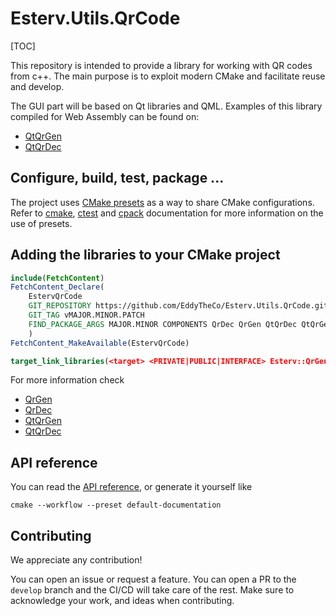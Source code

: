 # Esterv.Utils.QrCode 

[TOC]

This repository is intended to provide a library for working with QR codes from c++. The main purpose is to exploit modern CMake and facilitate reuse and develop.

The GUI part will be based on Qt libraries and QML. Examples of this library compiled for Web Assembly can be found on:
- [QtQrGen](https://eddytheco.github.io/qmlonline/?example_url=qt_qr_gen)
- [QtQrDec](https://eddytheco.github.io/qmlonline/?example_url=qt_qr_dec)

## Configure, build, test, package ...

The project uses [CMake presets](https://cmake.org/cmake/help/latest/manual/cmake-presets.7.html) as a way to share CMake configurations.
Refer to [cmake](https://cmake.org/cmake/help/latest/manual/cmake.1.html), [ctest](https://cmake.org/cmake/help/latest/manual/ctest.1.html) and [cpack](https://cmake.org/cmake/help/latest/manual/cpack.1.html) documentation for more information on the use of presets.


## Adding the libraries to your CMake project

```CMake
include(FetchContent)
FetchContent_Declare(
	EstervQrCode
	GIT_REPOSITORY https://github.com/EddyTheCo/Esterv.Utils.QrCode.git
	GIT_TAG vMAJOR.MINOR.PATCH 
	FIND_PACKAGE_ARGS MAJOR.MINOR COMPONENTS QrDec QrGen QtQrDec QtQrGen CONFIG
	)
FetchContent_MakeAvailable(EstervQrCode)

target_link_libraries(<target> <PRIVATE|PUBLIC|INTERFACE> Esterv::QrGen Esterv::QtQrGen Esterv::QrDec Esterv::QtQrDec)
```
For more information check

- [QrGen](QrGen/README.md)
- [QrDec](QrDec/README.md)
- [QtQrGen](QtQrGen/README.md)
- [QtQrDec](QtQrDec/README.md)

## API reference

You can read the [API reference](https://eddytheco.github.io/Esterv.Utils.QrCode/), or generate it yourself like
```
cmake --workflow --preset default-documentation
```

## Contributing

We appreciate any contribution!


You can open an issue or request a feature.
You can open a PR to the `develop` branch and the CI/CD will take care of the rest.
Make sure to acknowledge your work, and ideas when contributing.

